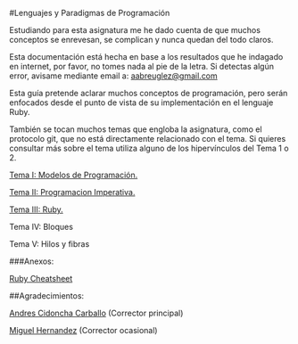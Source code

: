 #Lenguajes y Paradigmas de Programación

Estudiando para esta asignatura me he dado cuenta de que muchos conceptos se enrevesan, se complican y nunca quedan del todo claros.

Esta documentación está hecha en base a los resultados que he indagado en internet, por favor, no tomes nada al pie de la letra.
Si detectas algún error, avisame mediante email a: aabreuglez@gmail.com

Esta guía pretende aclarar muchos conceptos de programación, pero serán enfocados desde el punto de vista de su implementación en el lenguaje Ruby.

También se tocan muchos temas que engloba la asignatura, como el protocolo git, que no está directamente relacionado con el tema. Si quieres consultar más sobre el tema utiliza alguno de los hipervínculos del Tema 1 o 2.

[Tema I: Modelos de Programación.](https://github.com/aabreuglez/ProgramingParadigmsandLanguages/blob/master/Tema1.md)

[Tema II: Programacion Imperativa.](https://github.com/aabreuglez/ProgramingParadigmsandLanguages/blob/master/Tema2.md) 

[Tema III: Ruby.](https://github.com/aabreuglez/ProgramingParadigmsandLanguages/blob/master/Tema3.md) 

Tema IV: Bloques

Tema V: Hilos y fibras

###Anexos:

[Ruby Cheatsheet](https://github.com/aabreuglez/ProgramingParadigmsandLanguages/blob/master/RubyCheatsheet.md)

##Agradecimientos:

[Andres Cidoncha Carballo](https://github.com/andrescidoncha) (Corrector principal)

[Miguel Hernandez](https://github.com/Madh93) (Corrector ocasional)